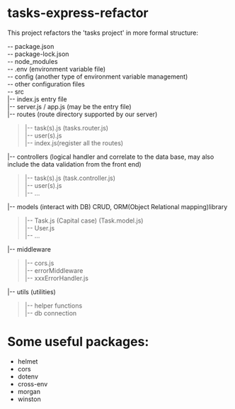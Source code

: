 # tasks-express-refactor
This project refactors the 'tasks project' in more formal structure:

-- package.json  
-- package-lock.json  
-- node_modules  
-- .env (environment variable file)  
-- config (another type of environment variable management)  
-- other configuration files  
-- src  
|-- index.js entry file  
|-- server.js / app.js (may be the entry file)    
|-- routes (route directory supported by our server)  
> |-- task(s).js (tasks.router.js)  
  |-- user(s).js  
  |-- index.js(register all the routes)  
    
|-- controllers (logical handler and correlate to the data base, may also include the data validation from the front end)  
> |-- task(s).js (task.controller.js)  
|-- user(s).js  
|-- ...  

|-- models (interact with DB) CRUD, ORM(Object Relational mapping)library  
> |-- Task.js (Capital case) (Task.model.js)  
|-- User.js  
|-- ...  

|-- middleware  
> |-- cors.js  
|-- errorMiddleware  
> |-- xxxErrorHandler.js  

|-- utils (utilities)  
> |-- helper functions  
|-- db connection  
    
# Some useful packages:
- helmet
- cors
- dotenv
- cross-env
- morgan
- winston 

